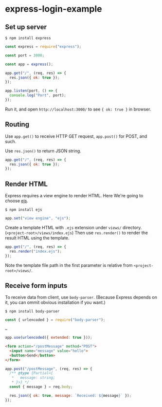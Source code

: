 # express-login-example

## Set up server

```console
$ npm install express
```

```js
const express = require("express");

const port = 3000;

const app = express();

app.get("/", (req, res) => {
  res.json({ ok: true });
});

app.listen(port, () => {
  console.log("Port", port);
});
```

Run it, and open `http://localhost:3000/` to see `{ ok: true }` in browser.

## Routing

Use `app.get()` to receive HTTP GET request, `app.post()` for POST, and such.

Use `res.json()` to return JSON string.

```js
app.get("/", (req, res) => {
  res.json({ ok: true });
});
```

## Render HTML

Express requires a view engine to render HTML. Here We're going to choose [ejs](https://github.com/tj/ejs).

```console
$ npm install ejs
```

```js
app.set("view engine", "ejs");
```

Create a template HTML with `.ejs` extension under `views/` directory. (`<project-root>/views/index.ejs`) Then use `res.render()` to render the result HTML using the template.

```js
app.get("/", (req, res) => {
  res.render("index.ejs");
});
```

Note the template file path in the first parameter is relative from `<project-root>/views/`.

## Receive form inputs

To receive data from client, use `body-parser`. (Because Express depends on it, you can ommit obvious installation if you want.)

```console
$ npm install body-parser
```

```js
const { urlencoded } = require("body-parser");

…

app.use(urlencoded({ extended: true }));
```

```html
<form action="/postMessage" method="POST">
  <input name="message" value="hello">
  <button>Send</button>
</form>
```

```js
app.post("/postMessage", (req, res) => {
  /** @type {Partial<{
   *   message: string;
   * }>} */
  const { message } = req.body;

  res.json({ ok: true, message: `Received: ${message}` });
});
```